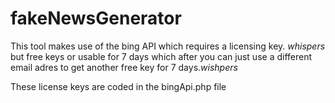 # fakeNewsGenerator

This tool makes use of the bing API which requires a licensing key. 
*whispers* but free keys or usable for 7 days which after you can just use a different email adres to get another free key for 7 days.*wishpers*

These license keys are coded in the bingApi.php file 
